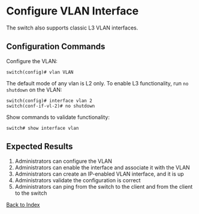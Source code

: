 # Configure VLAN Interface

The switch also supports classic L3 VLAN interfaces.

## Configuration Commands

Configure the VLAN:

```text
switch(config)# vlan VLAN
```

The default mode of any vlan is L2 only. To enable L3 functionality, run `no shutdown` on the VLAN:

```text
switch(config)# interface vlan 2
switch(conf-if-vl-2)# no shutdown
```

Show commands to validate functionality:

```text
switch# show interface vlan
```

## Expected Results

1. Administrators can configure the VLAN
2. Administrators can enable the interface and associate it with the VLAN
3. Administrators can create an IP-enabled VLAN interface, and it is up
4. Administrators validate the configuration is correct
5. Administrators can ping from the switch to the client and from the client to the switch

[Back to Index](index.md)

